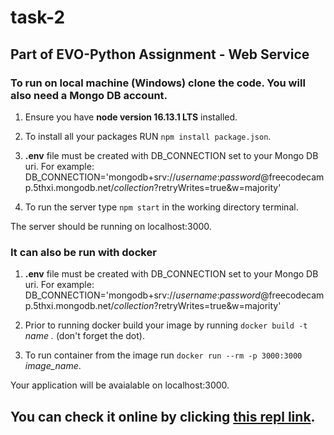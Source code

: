 # task-2

## Part of EVO-Python Assignment - Web Service ##

### To run on local machine (Windows) clone the code. You will also need a Mongo DB account. 

1. Ensure you have **node version 16.13.1 LTS** installed.

2. To install all your packages RUN `npm install package.json`.

3. **.env** file must be created with DB_CONNECTION set to your Mongo DB uri.
For example:
DB_CONNECTION='mongodb+srv://*username*:*password*@freecodecamp.5thxi.mongodb.net/*collection*?retryWrites=true&w=majority' 

4. To run the server type `npm start` in the working directory terminal.

The server should be running on localhost:3000.


### It can also be run with docker

1. **.env** file must be created with DB_CONNECTION set to your Mongo DB uri.
For example:
DB_CONNECTION='mongodb+srv://*username*:*password*@freecodecamp.5thxi.mongodb.net/*collection*?retryWrites=true&w=majority' 

2. Prior to running docker build your image by running `docker build -t` *name .* (don't forget the dot).

3. To run container from the image run `docker run --rm -p 3000:3000` *image_name*.

Your application will be avaialable on localhost:3000.

## You can check it online by clicking [this repl link](https://task-2.ivanzlatoff.repl.co/).
